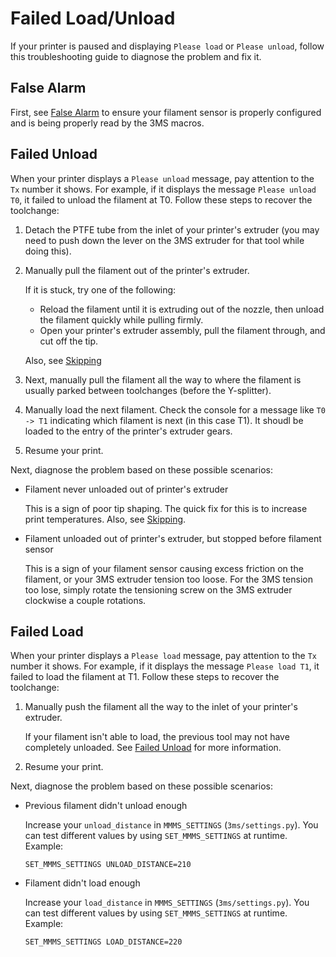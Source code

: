 # Failed Load/Unload

If your printer is paused and displaying `Please load` or `Please unload`, follow this troubleshooting guide to diagnose the problem and fix it.

## False Alarm

First, see [False Alarm](falsealarm.md) to ensure your filament sensor is properly configured and is being properly read by the 3MS macros.

## Failed Unload

When your printer displays a `Please unload` message, pay attention to the `Tx` number it shows. For example, if it displays the message `Please unload T0`, it failed to unload the filament at T0. Follow these steps to recover the toolchange:

1. Detach the PTFE tube from the inlet of your printer's extruder (you may need to push down the lever on the 3MS extruder for that tool while doing this).
2. Manually pull the filament out of the printer's extruder.

    If it is stuck, try one of the following:

    - Reload the filament until it is extruding out of the nozzle, then unload the filament quickly while pulling firmly.
    - Open your printer's extruder assembly, pull the filament through, and cut off the tip.

    Also, see [Skipping](skipping.md)

3. Next, manually pull the filament all the way to where the filament is usually parked between toolchanges (before the Y-splitter).
4. Manually load the next filament. Check the console for a message like `T0 -> T1` indicating which filament is next (in this case T1). It shoudl be loaded to the entry of the printer's extruder gears.
5. Resume your print.

Next, diagnose the problem based on these possible scenarios:

- Filament never unloaded out of printer's extruder

    This is a sign of poor tip shaping. The quick fix for this is to increase print temperatures. Also, see [Skipping](skipping.md).

- Filament unloaded out of printer's extruder, but stopped before filament sensor

    This is a sign of your filament sensor causing excess friction on the filament, or your 3MS extruder tension too loose. For the 3MS tension too lose, simply rotate the tensioning screw on the 3MS extruder clockwise a couple rotations.

## Failed Load

When your printer displays a `Please load` message, pay attention to the `Tx` number it shows. For example, if it displays the message `Please load T1`, it failed to load the filament at T1. Follow these steps to recover the toolchange:

1. Manually push the filament all the way to the inlet of your printer's extruder.

    If your filament isn't able to load, the previous tool may not have completely unloaded. See [Failed Unload](#failed-unload) for more information.

2. Resume your print.

Next, diagnose the problem based on these possible scenarios:

- Previous filament didn't unload enough

    Increase your `unload_distance` in `MMMS_SETTINGS` (`3ms/settings.py`). You can test different values by using `SET_MMMS_SETTINGS` at runtime. Example:

    ```
    SET_MMMS_SETTINGS UNLOAD_DISTANCE=210
    ```

- Filament didn't load enough

    Increase your `load_distance` in `MMMS_SETTINGS` (`3ms/settings.py`). You can test different values by using `SET_MMMS_SETTINGS` at runtime. Example:

    ```
    SET_MMMS_SETTINGS LOAD_DISTANCE=220
    ```
